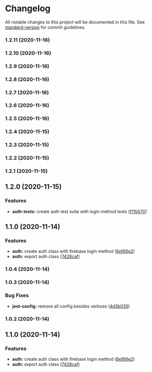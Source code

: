 # Changelog

All notable changes to this project will be documented in this file. See [standard-version](https://github.com/conventional-changelog/standard-version) for commit guidelines.

### 1.2.11 (2020-11-16)

### 1.2.10 (2020-11-16)

### 1.2.9 (2020-11-16)

### 1.2.8 (2020-11-16)

### 1.2.7 (2020-11-16)

### 1.2.6 (2020-11-16)

### 1.2.5 (2020-11-16)

### 1.2.4 (2020-11-15)

### 1.2.3 (2020-11-15)

### 1.2.2 (2020-11-15)

### 1.2.1 (2020-11-15)

## 1.2.0 (2020-11-15)


### Features

* **auth-tests:** create auth test suite with login method tests ([f7fb570](https://github.com/farisaziz12/web-core/commit/f7fb5705259284caad71497729453f791f57fe38))

## 1.1.0 (2020-11-14)


### Features

* **auth:** create auth class with firebase login method ([8ef66e2](https://github.com/farisaziz12/web-core/commit/8ef66e270df9267d3ed0a18ba0f3fdc029b212f5))
* **auth:** export auth class ([7428caf](https://github.com/farisaziz12/web-core/commit/7428caf6565e6ef426dc07e18545ad31c876992c))

### 1.0.4 (2020-11-14)

### 1.0.3 (2020-11-14)


### Bug Fixes

* **jest-config:** remove all config besides verbose ([4d3b035](https://github.com/farisaziz12/web-core/commit/4d3b0350e407e6978098b0efe69cdb70af6d564e))

### 1.0.2 (2020-11-14)

## 1.1.0 (2020-11-14)


### Features

* **auth:** create auth class with firebase login method ([8ef66e2](https://github.com/farisaziz12/web-core/commit/8ef66e270df9267d3ed0a18ba0f3fdc029b212f5))
* **auth:** export auth class ([7428caf](https://github.com/farisaziz12/web-core/commit/7428caf6565e6ef426dc07e18545ad31c876992c))
